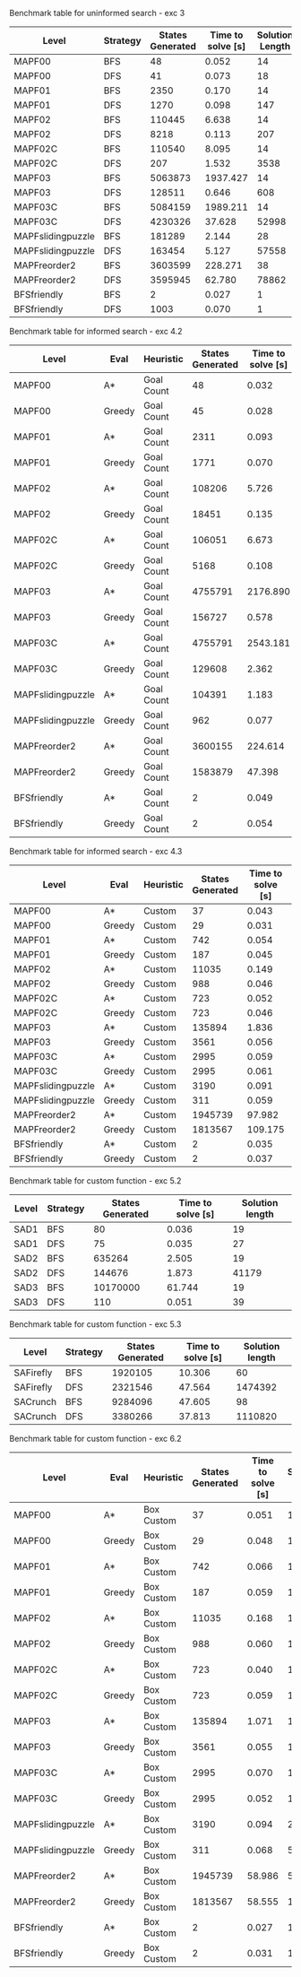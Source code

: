 Benchmark table for uninformed search - exc 3

| Level             | Strategy | States Generated | Time to solve [s] | Solution Length |
| ----------------- | -------- | ---------------- | ----------------- | --------------- |
| MAPF00            | BFS      | 48               | 0.052             | 14              |
| MAPF00            | DFS      | 41               | 0.073             | 18              |
| MAPF01            | BFS      | 2350             | 0.170             | 14              |
| MAPF01            | DFS      | 1270             | 0.098             | 147             |
| MAPF02            | BFS      | 110445           | 6.638             | 14              |
| MAPF02            | DFS      | 8218             | 0.113             | 207             |
| MAPF02C           | BFS      | 110540           | 8.095             | 14              |
| MAPF02C           | DFS      | 207              | 1.532             | 3538            |
| MAPF03            | BFS      | 5063873          | 1937.427          | 14              |
| MAPF03            | DFS      | 128511           | 0.646             | 608             |
| MAPF03C           | BFS      | 5084159          | 1989.211          | 14              |
| MAPF03C           | DFS      | 4230326          | 37.628            | 52998           |
| MAPFslidingpuzzle | BFS      | 181289           | 2.144             | 28              |
| MAPFslidingpuzzle | DFS      | 163454           | 5.127             | 57558           |
| MAPFreorder2      | BFS      | 3603599          | 228.271           | 38              |
| MAPFreorder2      | DFS      | 3595945          | 62.780            | 78862           |
| BFSfriendly       | BFS      | 2                | 0.027             | 1               |
| BFSfriendly       | DFS      | 1003             | 0.070             | 1               |


Benchmark table for informed search - exc 4.2

| Level             | Eval   | Heuristic  | States Generated | Time to solve [s] | Solution length |
| ----------------- | ------ | ---------- | ---------------- | ----------------- | --------------- |
| MAPF00            | A*     | Goal Count | 48               | 0.032             | 14              |
| MAPF00            | Greedy | Goal Count | 45               | 0.028             | 16              |
| MAPF01            | A*     | Goal Count | 2311             | 0.093             | 14              |
| MAPF01            | Greedy | Goal Count | 1771             | 0.070             | 137             |
| MAPF02            | A*     | Goal Count | 108206           | 5.726             | 14              |
| MAPF02            | Greedy | Goal Count | 18451            | 0.135             | 206             |
| MAPF02C           | A*     | Goal Count | 106051           | 6.673             | 14              |
| MAPF02C           | Greedy | Goal Count | 5168             | 0.108             | 44              |
| MAPF03            | A*     | Goal Count | 4755791          | 2176.890          | 14              |
| MAPF03            | Greedy | Goal Count | 156727           | 0.578             | 364             |
| MAPF03C           | A*     | Goal Count | 4755791          | 2543.181          | 14              |
| MAPF03C           | Greedy | Goal Count | 129608           | 2.362             | 55              |
| MAPFslidingpuzzle | A*     | Goal Count | 104391           | 1.183             | 28              |
| MAPFslidingpuzzle | Greedy | Goal Count | 962              | 0.077             | 46              |
| MAPFreorder2      | A*     | Goal Count | 3600155          | 224.614           | 40              |
| MAPFreorder2      | Greedy | Goal Count | 1583879          | 47.398            | 389             |
| BFSfriendly       | A*     | Goal Count | 2                | 0.049             | 1               |
| BFSfriendly       | Greedy | Goal Count | 2                | 0.054             | 1               |


Benchmark table for informed search - exc 4.3

| Level             | Eval   | Heuristic | States Generated | Time to solve [s] | Solution length |
| ----------------- | ------ | --------- | ---------------- | ----------------- | --------------- |
| MAPF00            | A*     | Custom    | 37               | 0.043             | 14              |
| MAPF00            | Greedy | Custom    | 29               | 0.031             | 14              |
| MAPF01            | A*     | Custom    | 742              | 0.054             | 14              |
| MAPF01            | Greedy | Custom    | 187              | 0.045             | 14              |
| MAPF02            | A*     | Custom    | 11035            | 0.149             | 14              |
| MAPF02            | Greedy | Custom    | 988              | 0.046             | 14              |
| MAPF02C           | A*     | Custom    | 723              | 0.052             | 15              |
| MAPF02C           | Greedy | Custom    | 723              | 0.046             | 15              |
| MAPF03            | A*     | Custom    | 135894           | 1.836             | 14              |
| MAPF03            | Greedy | Custom    | 3561             | 0.056             | 14              |
| MAPF03C           | A*     | Custom    | 2995             | 0.059             | 16              |
| MAPF03C           | Greedy | Custom    | 2995             | 0.061             | 16              |
| MAPFslidingpuzzle | A*     | Custom    | 3190             | 0.091             | 28              |
| MAPFslidingpuzzle | Greedy | Custom    | 311              | 0.059             | 58              |
| MAPFreorder2      | A*     | Custom    | 1945739          | 97.982            | 51              |
| MAPFreorder2      | Greedy | Custom    | 1813567          | 109.175           | 175             |
| BFSfriendly       | A*     | Custom    | 2                | 0.035             | 1               |
| BFSfriendly       | Greedy | Custom    | 2                | 0.037             | 1               |


Benchmark table for custom function - exc 5.2

| Level | Strategy | States Generated | Time to solve [s] | Solution length |
| ----- | -------- | ---------------- | ----------------- | --------------- |
| SAD1  | BFS      | 80               | 0.036             | 19              |
| SAD1  | DFS      | 75               | 0.035             | 27              |
| SAD2  | BFS      | 635264           | 2.505             | 19              |
| SAD2  | DFS      | 144676           | 1.873             | 41179           |
| SAD3  | BFS      | 10170000         | 61.744            | 19              |
| SAD3  | DFS      | 110              | 0.051             | 39              |


Benchmark table for custom function - exc 5.3

| Level     | Strategy | States Generated | Time to solve [s] | Solution length |
| --------- | -------- | ---------------- | ----------------- | --------------- |
| SAFirefly | BFS      | 1920105          | 10.306            | 60              |
| SAFirefly | DFS      | 2321546          | 47.564            | 1474392         |
| SACrunch  | BFS      | 9284096          | 47.605            | 98              |
| SACrunch  | DFS      | 3380266          | 37.813            | 1110820         |


Benchmark table for custom function - exc 6.2

| Level             | Eval   | Heuristic  | States Generated | Time to solve [s] | Solution length |
| ----------------- | ------ | ---------- | ---------------- | ----------------- | --------------- |
| MAPF00            | A*     | Box Custom | 37               | 0.051             | 14              |
| MAPF00            | Greedy | Box Custom | 29               | 0.048             | 14              |
| MAPF01            | A*     | Box Custom | 742              | 0.066             | 14              |
| MAPF01            | Greedy | Box Custom | 187              | 0.059             | 14              |
| MAPF02            | A*     | Box Custom | 11035            | 0.168             | 14              |
| MAPF02            | Greedy | Box Custom | 988              | 0.060             | 14              |
| MAPF02C           | A*     | Box Custom | 723              | 0.040             | 15              |
| MAPF02C           | Greedy | Box Custom | 723              | 0.059             | 15              |
| MAPF03            | A*     | Box Custom | 135894           | 1.071             | 14              |
| MAPF03            | Greedy | Box Custom | 3561             | 0.055             | 14              |
| MAPF03C           | A*     | Box Custom | 2995             | 0.070             | 16              |
| MAPF03C           | Greedy | Box Custom | 2995             | 0.052             | 16              |
| MAPFslidingpuzzle | A*     | Box Custom | 3190             | 0.094             | 28              |
| MAPFslidingpuzzle | Greedy | Box Custom | 311              | 0.068             | 58              |
| MAPFreorder2      | A*     | Box Custom | 1945739          | 58.986            | 51              |
| MAPFreorder2      | Greedy | Box Custom | 1813567          | 58.555            | 175             |
| BFSfriendly       | A*     | Box Custom | 2                | 0.027             | 1               |
| BFSfriendly       | Greedy | Box Custom | 2                | 0.031             | 1               |

